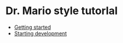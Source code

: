 # Dr. Mario style tutorlal

- [Getting started](01-getting-started/index.md)
- [Starting development](02-starting-development/index.md)
